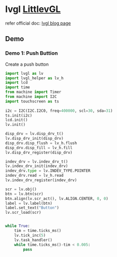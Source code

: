 lvgl [LittlevGL](https://littlevgl.com/)
===========


refer official doc: [lvgl blog page](https://blog.littlevgl.com/2019-02-20/micropython-bindings)



## Demo

### Demo 1: Push Buttion

Create a push button

```python
import lvgl as lv
import lvgl_helper as lv_h
import lcd
import time
from machine import Timer
from machine import I2C
import touchscreen as ts
   
i2c = I2C(I2C.I2C0, freq=400000, scl=30, sda=31)
ts.init(i2c)
lcd.init()
lv.init()

disp_drv = lv.disp_drv_t()
lv.disp_drv_init(disp_drv)
disp_drv.disp_flush = lv_h.flush
disp_drv.disp_fill = lv_h.fill
lv.disp_drv_register(disp_drv)

indev_drv = lv.indev_drv_t()
lv.indev_drv_init(indev_drv) 
indev_drv.type = lv.INDEV_TYPE.POINTER
indev_drv.read = lv_h.read
lv.indev_drv_register(indev_drv)

scr = lv.obj()
btn = lv.btn(scr)
btn.align(lv.scr_act(), lv.ALIGN.CENTER, 0, 0)
label = lv.label(btn)
label.set_text("Button")
lv.scr_load(scr)


while True:
	tim = time.ticks_ms()
	lv.tick_inc(5)
	lv.task_handler()
	while time.ticks_ms()-tim < 0.005:
		pass

```


